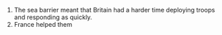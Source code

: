 1. The sea barrier meant that Britain had a harder time deploying troops and responding as quickly.
2. France helped them
<!--stackedit_data:
eyJoaXN0b3J5IjpbMTgxOTE3MzQxMywxNjAzOTA0NjM2XX0=
-->